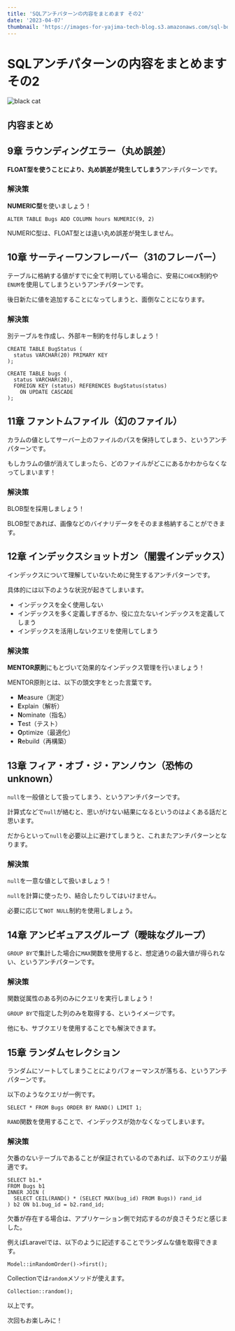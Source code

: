 ```yaml
---
title: 'SQLアンチパターンの内容をまとめます その2'
date: '2023-04-07'
thumbnail: 'https://images-for-yajima-tech-blog.s3.amazonaws.com/sql-book-20230406.jpeg'
---
```


# SQLアンチパターンの内容をまとめます その2

![black cat](https://images-for-yajima-tech-blog.s3.amazonaws.com/sql-book-20230406.jpeg)

## 内容まとめ

## 9章 ラウンディングエラー（丸め誤差）

**FLOAT型を使うことにより、丸め誤差が発生してしまう**アンチパターンです。

### 解決策

**NUMERIC型**を使いましょう！

`ALTER TABLE Bugs ADD COLUMN hours NUMERIC(9, 2)`

NUMERIC型は、FLOAT型とは違い丸め誤差が発生しません。

## 10章 サーティーワンフレーバー（31のフレーバー）

テーブルに格納する値がすでに全て判明している場合に、安易に`CHECK`制約や`ENUM`を使用してしまうというアンチパターンです。

後日新たに値を追加することになってしまうと、面倒なことになります。

### 解決策

別テーブルを作成し、外部キー制約を付与しましょう！

```sql:BugStatusテーブル
CREATE TABLE BugStatus (
  status VARCHAR(20) PRIMARY KEY
);
```

```sql:Bugsテーブル
CREATE TABLE bugs (
  status VARCHAR(20),
  FOREIGN KEY (status) REFERENCES BugStatus(status)
    ON UPDATE CASCADE
);
```

## 11章 ファントムファイル（幻のファイル）

カラムの値としてサーバー上のファイルのパスを保持してしまう、というアンチパターンです。

もしカラムの値が消えてしまったら、どのファイルがどこにあるかわからなくなってしまいます！

### 解決策

BLOB型を採用しましょう！

BLOB型であれば、画像などのバイナリデータをそのまま格納することができます。

## 12章 インデックスショットガン（闇雲インデックス）

インデックスについて理解していないために発生するアンチパターンです。

具体的には以下のような状況が起きてしまいます。

- インデックスを全く使用しない
- インデックスを多く定義しすぎるか、役に立たないインデックスを定義してしまう
- インデックスを活用しないクエリを使用してしまう

### 解決策

**MENTOR原則**にもとづいて効果的なインデックス管理を行いましょう！

MENTOR原則とは、以下の頭文字をとった言葉です。

- **M**easure（測定）
- **E**xplain（解析）
- **N**ominate（指名）
- **T**est（テスト）
- **O**ptimize（最適化）
- **R**ebuild（再構築）

## 13章 フィア・オブ・ジ・アンノウン（恐怖のunknown）

`null`を一般値として扱ってしまう、というアンチパターンです。

計算式などで`null`が絡むと、思いがけない結果になるというのはよくある話だと思います。

だからといって`null`を必要以上に避けてしまうと、これまたアンチパターンとなります。

### 解決策

`null`を一意な値として扱いましょう！

`null`を計算に使ったり、結合したりしてはいけません。

必要に応じて`NOT NULL`制約を使用しましょう。

## 14章 アンビギュアスグループ（曖昧なグループ）

`GROUP BY`で集計した場合に`MAX`関数を使用すると、想定通りの最大値が得られない、というアンチパターンです。

### 解決策

関数従属性のある列のみにクエリを実行しましょう！

`GROUP BY`で指定した列のみを取得する、というイメージです。

他にも、サブクエリを使用することでも解決できます。

## 15章 ランダムセレクション

ランダムにソートしてしまうことによりパフォーマンスが落ちる、というアンチパターンです。

以下のようなクエリが一例です。

```sql:ランダムにソートしてしまうクエリ
SELECT * FROM Bugs ORDER BY RAND() LIMIT 1;
```

`RAND`関数を使用することで、インデックスが効かなくなってしまいます。

### 解決策

欠番のないテーブルであることが保証されているのであれば、以下のクエリが最適です。

```sql:欠番がないテーブルの前提
SELECT b1.*
FROM Bugs b1
INNER JOIN (
  SELECT CEIL(RAND() * (SELECT MAX(bug_id) FROM Bugs)) rand_id
) b2 ON b1.bug_id = b2.rand_id;
```

欠番が存在する場合は、アプリケーション側で対応するのが良さそうだと感じました。

例えばLaravelでは、以下のように記述することでランダムな値を取得できます。

```php:Laravel
Model::inRandomOrder()->first();
```

Collectionでは`random`メソッドが使えます。

```php:ランダムに1件取得
Collection::random();
```

以上です。

次回もお楽しみに！
